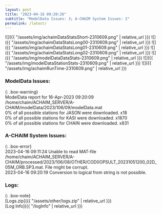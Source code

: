 ```yaml
---
layout: post
title: "2023-04-16 09:20:26"
subtitle: "ModelData Issues: 3; A-CHAIM System Issues: 2"
permalink: /latest/
---
```


![]({{ "/assets/img/achaimDataStatsShort-2310609.png" | relative_url }})
![]({{ "/assets/img/achaimDataStatsLong00-2310609.png" | relative_url }})
![]({{ "/assets/img/achaimDataStatsLong01-2310609.png" | relative_url }})
![]({{ "/assets/img/achaimDataStatsLong02-2310609.png" | relative_url }})
![]({{ "/assets/img/modelDataDataStats-2310609.png" | relative_url }})
![]({{ "/assets/img/modelDataStationStats-2310609.png" | relative_url }})
![]({{ "/assets/img/achaimRunTime-2310609.png" | relative_url }})


### ModelData Issues:  
  
{: .box-warning}  
 ModelData report for 16-Apr-2023 09:20:09   
 /home/chaim/ACHAIM_SERVER/A-CHAIM/modelData/2023/106/09/modelData.mat   
 0% of all possible stations for JASON were downloaded. x18   
 0% of all possible stations for KASI were downloaded. x1870   
 0% of all possible stations for CHAIN were downloaded. x831   
  
### A-CHAIM System Issues:  
  
{: .box-error}  
2023-04-16 09:11:24 Unable to read MAT-file /home/chaim/ACHAIM_SERVER/A-CHAIM/processed/2023/106/08/OTHER/COD0OPSULT_20231051200_02D_05M_ORB.SP3.mat. File might be corrupt.  
2023-04-16 09:20:19 Conversion to logical from string is not possible.  

### Logs:  
  
{: .box-note}  
[Logs.zip]({{ "/assets/other/logs.zip" | relative_url }})  
[Log Info]({{ "/logInfo" | relative_url }})  
